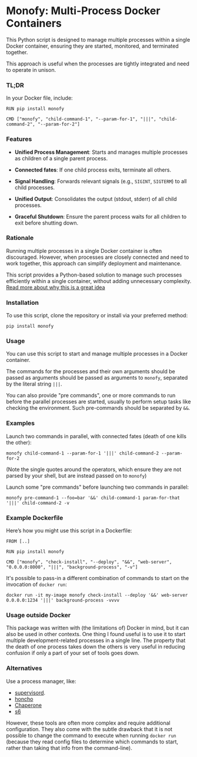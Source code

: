 # Monofy: Multi-Process Docker Containers

This Python script is designed to manage multiple processes within a single Docker
container, ensuring they are started, monitored, and terminated together.

This approach is useful when the processes are tightly integrated and need to operate
in unison.

### TL;DR

In your Docker file, include:

```
RUN pip install monofy

CMD ["monofy", "child-command-1", "--param-for-1", "|||", "child-command-2", "--param-for-2"]
```

### Features

* **Unified Process Management**: Starts and manages multiple processes as children
  of a single parent process.

* **Connected fates**: If one child process exits, terminate all others.

* **Signal Handling**: Forwards relevant signals (e.g., `SIGINT`, `SIGTERM`) to all
  child processes.

* **Unified Output**: Consolidates the output (stdout, stderr) of all child
  processes.

* **Graceful Shutdown**: Ensure the parent process waits for all children to exit
  before shutting down.

### Rationale

Running multiple processes in a single Docker container is often discouraged.
However, when processes are closely connected and need to work together, this
approach can simplify deployment and maintenance.

This script provides a Python-based solution to manage such processes efficiently
within a single container, without adding unnecessary complexity. [Read more about
why this is a great idea](https://www.bugsink.com/multi-process-docker-images/)

### Installation

To use this script, clone the repository or install via your preferred method:

```
pip install monofy
```

### Usage

You can use this script to start and manage multiple processes in a Docker container.

The commands for the processes and their own arguments should be passed as arguments 
should be passed as arguments to `monofy`, separated by the literal string `|||`.

You can also provide "pre commands", one or more commands to run before the parallel
processes are started, usually to perform setup tasks like checking the environment.
Such pre-commands should be separated by `&&`.

### Examples

Launch two commands in parallel, with connected fates (death of one kills the other):

```
monofy child-command-1 --param-for-1 '|||' child-command-2 --param-for-2
```

(Note the single quotes around the operators, which ensure they are not parsed by
your shell, but are instead passed on to `monofy`)

Launch some "pre commands" before launching two commands in parallel:

```
monofy pre-command-1 --foo=bar '&&' child-command-1 param-for-that '|||' child-command-2 -v
```

### Example Dockerfile

Here’s how you might use this script in a Dockerfile:

```
FROM [..]

RUN pip install monofy

CMD ["monofy", "check-install", "--deploy", "&&", "web-server", "0.0.0.0:8000", "|||", "background-process", "-v"]
```

It's possible to pass-in a different combination of commands to start on the invocation of `docker run`:

```
docker run -it my-image monofy check-install --deploy '&&' web-server 0.0.0.0:1234 '|||' background-process -vvvv
```

### Usage outside Docker

This package was written with (the limitations of) Docker in mind, but it can also be
used in other contexts. One thing I found useful is to use it to start multiple
development-related processes in a single line. The property that the death of one
process takes down the others is very useful in reducing confusion if only a part of
your set of tools goes down. 

### Alternatives

Use a process manager, like:

* [supervisord](https://docs.docker.com/engine/containers/multi-service_container/#use-a-process-manager). 
* [honcho](https://honcho.readthedocs.io/en/latest/)
* [Chaperone](http://chaperone.io/)
* [s6](http://skarnet.org/software/s6/overview.html)

However, these tools are often more complex and require additional configuration. They also come with the subtle
drawback that it is not possible to change the command to execute when running `docker run` (because they read config
files to determine which commands to start, rather than taking that info from the command-line).
